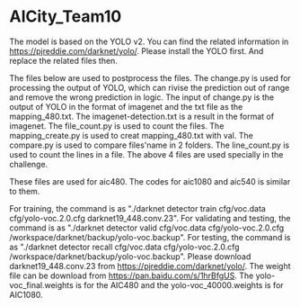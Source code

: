 # AICity_Team10
The model is based on the YOLO v2.
You can find the related information in https://pjreddie.com/darknet/yolo/. Please install the YOLO first.
And replace the related files then.

The files below are used to postprocess the files.
The change.py is used for processing the output of 
YOLO, which can rivise the prediction out of range and remove the wrong prediction in logic.
The input of change.py is the output of YOLO in the format of imagenet and the txt file as the mapping_480.txt.
The imagenet-detection.txt is a result in the format of imagenet.
The file_count.py is used to count the files.
The mapping_create.py is used to creat mapping_480.txt with val.
The compare.py is used to compare files'name in 2 folders.
The line_count.py is used to count the lines in a file.
The above 4 files are used specially in the challenge.

These files are used for aic480. The codes for aic1080 and aic540 is similar to them.

For training, the command is as "./darknet detector train cfg/voc.data cfg/yolo-voc.2.0.cfg darknet19_448.conv.23".
For validating and testing, the command is as "./darknet detector valid cfg/voc.data cfg/yolo-voc.2.0.cfg /workspace/darknet/backup/yolo-voc.backup".
For testing, the command is as "./darknet detector recall cfg/voc.data cfg/yolo-voc.2.0.cfg /workspace/darknet/backup/yolo-voc.backup".
Please download darknet19_448.conv.23 from  https://pjreddie.com/darknet/yolo/.
The weight file can be download from https://pan.baidu.com/s/1hrBfgUS. The yolo-voc_final.weights is for the AIC480 and the yolo-voc_40000.weights is for AIC1080.

